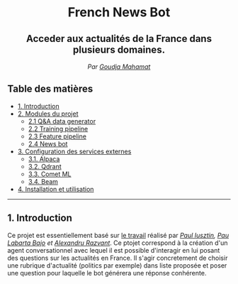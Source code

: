 <div align='center'>
    <h1>French News Bot</h1>
    <h2>Acceder aux actualités de la  France dans plusieurs domaines.</h2>
    <em>Par <a href='https://www.linkedin.com/in/goudja-mahamat'>Goudja Mahamat </a></em>

</div>

## Table des matières
- [1. Introduction](#1-Introduction)
- [2. Modules du projet](#2-Modules-du-projet)
    - [2.1 Q&A data generator](#21-q-and-a-data-generator)
    - [2.2 Training pipeline](#22-Training-pipeline)
    - [2.3 Feature pipeline](#23-Feature-pipeline)
    - [2.4 News bot](#24-News-bot)
- [3. Configuration des services externes](#3-Configuration-des-services-externes)
    - [3.1. Alpaca](#31-alpaca)
    - [3.2. Qdrant](#32-qdrant)
    - [3.3. Comet ML](#33-comet-ml)
    - [3.4. Beam](#34-beam)
- [4. Installation et utilisation](#4-installation-et-utilisation)

-------------------------


## 1. Introduction

Ce projet est essentiellement basé sur [le travail](https://github.com/iusztinpaul/hands-on-llms) réalisé par <i> <a href="https://github.com/iusztinpaul">Paul Iusztin</a>, <a href="https://github.com/Paulescu">Pau Labarta Bajo</a> et <a href="https://github.com/Joywalker">Alexandru Razvant</a></i>. 
Ce ptojet correspond à la création d'un agent conversationnel avec lequel il est possible d'interagir en lui posant des questions sur les actualités en France. Il s'agir concretement de choisir une rubrique d'actualité (politics par exemple) dans liste proposée et poser une question pour laquelle le bot générera une réponse conhérente.
